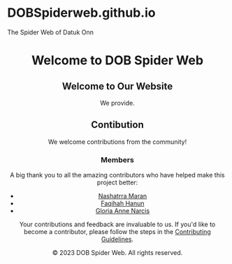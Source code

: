 # DOBSpiderweb.github.io
The Spider Web of Datuk Onn
<!DOCTYPE html>
<html lang="en">
<head>
    <meta charset="UTF-8">
    <meta name="viewport" content="width=device-width, initial-scale=1.0">
   
</head>
<body>
    <header>
        <h1>Welcome to  DOB Spider Web</h1>
        <nav>
            
        
    


<main>
        <!-- Home section -->
        <section id="home">
            <h2>Welcome to Our Website</h2>
            <p>We provide.</p>
           <h2>Contibution</h2>

We welcome contributions from the community!



### Members

A big thank you to all the amazing contributors who have helped make this project better:

- [Nashatrra Maran](https://github.com/nashatrra)
- [Faqihah Hanun](https://github.com/LenVM1412)
- [Gloria Anne Narcis](https://github.com/octoez)

Your contributions and feedback are invaluable to us. If you'd like to become a contributor, please follow the steps in the [Contributing Guidelines](CONTRIBUTING.md).

            
            
     
        
     










<footer>
        <p>&copy; 2023 DOB Spider Web. All rights reserved.</p>
    </footer>
</html>
